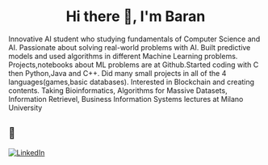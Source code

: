 <h1 align="center">Hi there 👋, I'm Baran</h1>

Innovative AI student who studying fundamentals of Computer Science and AI. Passionate about solving real-world problems with AI. Built predictive models and used algorithms in different Machine Learning problems. Projects,notebooks about ML problems are at Github.Started coding with C then Python,Java and C++. Did many small projects in all of the 4 languages(games,basic databases).
Interested in Blockchain and creating contents.
Taking Bioinformatics, Algorithms for Massive Datasets, Information Retrievel, Business Information Systems lectures at Milano University


## 🔗 
<a href="https://www.linkedin.com/in/a-baranorhan/" target="_blank"><img alt="LinkedIn" src="https://img.shields.io/badge/linkedin-%230077B5.svg?&style=for-the-badge&logo=linkedin&logoColor=white" /></a>


